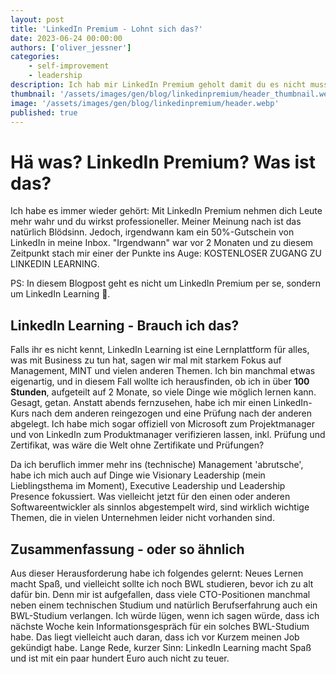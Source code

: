 ```yaml
---
layout: post
title: 'LinkedIn Premium - Lohnt sich das?'
date: 2023-06-24 00:00:00
authors: ['oliver_jessner']
categories:
    - self-improvement
    - leadership
description: Ich hab mir LinkedIn Premium geholt damit du es nicht musst. Hier sind meine Erfahrungen.
thumbnail: '/assets/images/gen/blog/linkedinpremium/header_thumbnail.webp'
image: '/assets/images/gen/blog/linkedinpremium/header.webp'
published: true
---
```


# Hä was? LinkedIn Premium? Was ist das?

Ich habe es immer wieder gehört: Mit LinkedIn Premium nehmen dich Leute mehr wahr und du wirkst professioneller. Meiner Meinung nach ist das natürlich Blödsinn. Jedoch, irgendwann kam ein 50%-Gutschein von LinkedIn in meine Inbox. "Irgendwann" war vor 2 Monaten und zu diesem Zeitpunkt stach mir einer der Punkte ins Auge: KOSTENLOSER ZUGANG ZU LINKEDIN LEARNING.

PS: In diesem Blogpost geht es nicht um LinkedIn Premium per se, sondern um LinkedIn Learning 🫣.

## LinkedIn Learning - Brauch ich das?

Falls ihr es nicht kennt, LinkedIn Learning ist eine Lernplattform für alles, was mit Business zu tun hat, sagen wir mal mit starkem Fokus auf Management, MINT und vielen anderen Themen. Ich bin manchmal etwas eigenartig, und in diesem Fall wollte ich herausfinden, ob ich in über **100 Stunden**, aufgeteilt auf 2 Monate, so viele Dinge wie möglich lernen kann. Gesagt, getan. Anstatt abends fernzusehen, habe ich mir einen LinkedIn-Kurs nach dem anderen reingezogen und eine Prüfung nach der anderen abgelegt. Ich habe mich sogar offiziell von Microsoft zum Projektmanager und von LinkedIn zum Produktmanager verifizieren lassen, inkl. Prüfung und Zertifikat, was
wäre die Welt ohne Zertifikate und Prüfungen?

Da ich beruflich immer mehr ins (technische) Management 'abrutsche', habe ich mich auch auf Dinge wie Visionary Leadership (mein Lieblingsthema im Moment), Executive Leadership und Leadership Presence fokussiert. Was vielleicht jetzt für den einen oder anderen Softwareentwickler als sinnlos abgestempelt wird, sind wirklich wichtige Themen, die in vielen Unternehmen leider nicht vorhanden sind.

## Zusammenfassung - oder so ähnlich

Aus dieser Herausforderung habe ich folgendes gelernt: Neues Lernen macht Spaß, und vielleicht sollte ich noch BWL studieren, bevor ich zu alt dafür bin. Denn mir ist aufgefallen, dass viele CTO-Positionen manchmal neben einem technischen Studium und natürlich Berufserfahrung auch ein BWL-Studium verlangen. Ich würde lügen, wenn ich sagen würde, dass ich nächste Woche kein Informationsgespräch für ein solches BWL-Studium habe. Das liegt vielleicht auch daran, dass ich vor Kurzem meinen Job gekündigt habe. Lange Rede, kurzer Sinn: LinkedIn Learning macht Spaß und ist mit ein paar hundert Euro auch nicht zu teuer.
